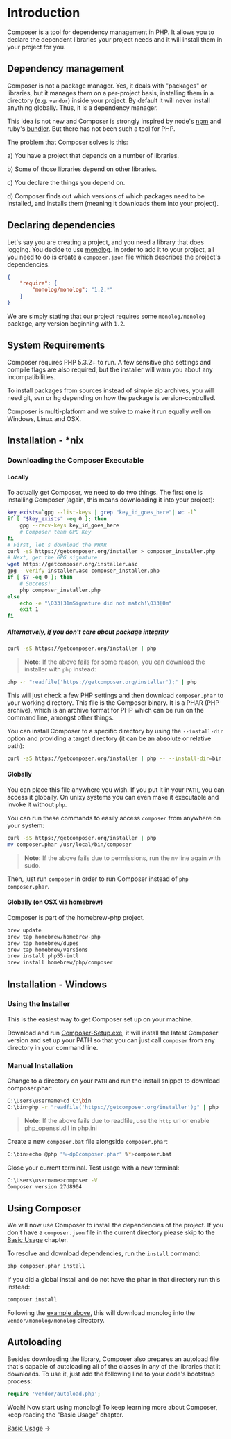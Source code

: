 # Introduction

Composer is a tool for dependency management in PHP. It allows you to declare
the dependent libraries your project needs and it will install them in your
project for you.

## Dependency management

Composer is not a package manager. Yes, it deals with "packages" or libraries, but
it manages them on a per-project basis, installing them in a directory (e.g. `vendor`)
inside your project. By default it will never install anything globally. Thus,
it is a dependency manager.

This idea is not new and Composer is strongly inspired by node's [npm](http://npmjs.org/)
and ruby's [bundler](http://gembundler.com/). But there has not been such a tool
for PHP.

The problem that Composer solves is this:

a) You have a project that depends on a number of libraries.

b) Some of those libraries depend on other libraries.

c) You declare the things you depend on.

d) Composer finds out which versions of which packages need to be installed, and
   installs them (meaning it downloads them into your project).

## Declaring dependencies

Let's say you are creating a project, and you need a library that does logging.
You decide to use [monolog](https://github.com/Seldaek/monolog). In order to
add it to your project, all you need to do is create a `composer.json` file
which describes the project's dependencies.

```json
{
    "require": {
        "monolog/monolog": "1.2.*"
    }
}
```

We are simply stating that our project requires some `monolog/monolog` package,
any version beginning with `1.2`.

## System Requirements

Composer requires PHP 5.3.2+ to run. A few sensitive php settings and compile
flags are also required, but the installer will warn you about any
incompatibilities.

To install packages from sources instead of simple zip archives, you will need
git, svn or hg depending on how the package is version-controlled.

Composer is multi-platform and we strive to make it run equally well on Windows,
Linux and OSX.

## Installation - *nix

### Downloading the Composer Executable

#### Locally

To actually get Composer, we need to do two things. The first one is installing
Composer (again, this means downloading it into your project):

```sh
key_exists=`gpg --list-keys | grep "key_id_goes_here"| wc -l`
if [ "$key_exists" -eq 0 ]; then
    gpg --recv-keys key_id_goes_here
    # Composer team GPG Key
fi
# First, let's download the PHAR
curl -sS https://getcomposer.org/installer > composer_installer.php
# Next, get the GPG signature
wget https://getcomposer.org/installer.asc
gpg --verify installer.asc composer_installer.php
if [ $? -eq 0 ]; then
    # Success!
    php composer_installer.php
else
    echo -e "\033[31mSignature did not match!\033[0m"
    exit 1
fi
```

##### Alternatvely, if you don't care about package integrity

```sh
curl -sS https://getcomposer.org/installer | php
```

> **Note:** If the above fails for some reason, you can download the installer
> with `php` instead:

```sh
php -r "readfile('https://getcomposer.org/installer');" | php
```

This will just check a few PHP settings and then download `composer.phar` to
your working directory. This file is the Composer binary. It is a PHAR (PHP
archive), which is an archive format for PHP which can be run on the command
line, amongst other things.

You can install Composer to a specific directory by using the `--install-dir`
option and providing a target directory (it can be an absolute or relative path):

```sh
curl -sS https://getcomposer.org/installer | php -- --install-dir=bin
```

#### Globally

You can place this file anywhere you wish. If you put it in your `PATH`,
you can access it globally. On unixy systems you can even make it
executable and invoke it without `php`.

You can run these commands to easily access `composer` from anywhere on your system:

```sh
curl -sS https://getcomposer.org/installer | php
mv composer.phar /usr/local/bin/composer
```

> **Note:** If the above fails due to permissions, run the `mv` line
> again with sudo.

Then, just run `composer` in order to run Composer instead of `php composer.phar`.

#### Globally (on OSX via homebrew)

Composer is part of the homebrew-php project.

```sh
brew update
brew tap homebrew/homebrew-php
brew tap homebrew/dupes
brew tap homebrew/versions
brew install php55-intl
brew install homebrew/php/composer
```

## Installation - Windows

### Using the Installer

This is the easiest way to get Composer set up on your machine.

Download and run [Composer-Setup.exe](https://getcomposer.org/Composer-Setup.exe),
it will install the latest Composer version and set up your PATH so that you can
just call `composer` from any directory in your command line.

### Manual Installation

Change to a directory on your `PATH` and run the install snippet to download
composer.phar:

```sh
C:\Users\username>cd C:\bin
C:\bin>php -r "readfile('https://getcomposer.org/installer');" | php
```

> **Note:** If the above fails due to readfile, use the `http` url or enable php_openssl.dll in php.ini

Create a new `composer.bat` file alongside `composer.phar`:

```sh
C:\bin>echo @php "%~dp0composer.phar" %*>composer.bat
```

Close your current terminal. Test usage with a new terminal:

```sh
C:\Users\username>composer -V
Composer version 27d8904
```

## Using Composer

We will now use Composer to install the dependencies of the project. If you
don't have a `composer.json` file in the current directory please skip to the
[Basic Usage](01-basic-usage.md) chapter.

To resolve and download dependencies, run the `install` command:

```sh
php composer.phar install
```

If you did a global install and do not have the phar in that directory
run this instead:

```sh
composer install
```

Following the [example above](#declaring-dependencies), this will download
monolog into the `vendor/monolog/monolog` directory.

## Autoloading

Besides downloading the library, Composer also prepares an autoload file that's
capable of autoloading all of the classes in any of the libraries that it
downloads. To use it, just add the following line to your code's bootstrap
process:

```php
require 'vendor/autoload.php';
```

Woah! Now start using monolog! To keep learning more about Composer, keep
reading the "Basic Usage" chapter.

[Basic Usage](01-basic-usage.md) &rarr;
